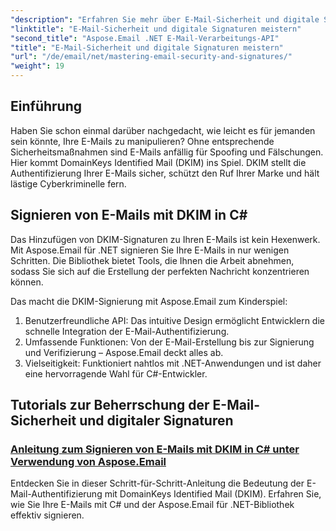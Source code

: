 ```yaml
---
"description": "Erfahren Sie mehr über E-Mail-Sicherheit und digitale Signaturtechniken in Aspose.Email für .NET. Entdecken Sie Schritt-für-Schritt-Tutorials, einschließlich der DKIM-Signierung in C#."
"linktitle": "E-Mail-Sicherheit und digitale Signaturen meistern"
"second_title": "Aspose.Email .NET E-Mail-Verarbeitungs-API"
"title": "E-Mail-Sicherheit und digitale Signaturen meistern"
"url": "/de/email/net/mastering-email-security-and-signatures/"
"weight": 19
---
```


## Einführung 

Haben Sie schon einmal darüber nachgedacht, wie leicht es für jemanden sein könnte, Ihre E-Mails zu manipulieren? Ohne entsprechende Sicherheitsmaßnahmen sind E-Mails anfällig für Spoofing und Fälschungen. Hier kommt DomainKeys Identified Mail (DKIM) ins Spiel. DKIM stellt die Authentifizierung Ihrer E-Mails sicher, schützt den Ruf Ihrer Marke und hält lästige Cyberkriminelle fern.  

## Signieren von E-Mails mit DKIM in C#  

Das Hinzufügen von DKIM-Signaturen zu Ihren E-Mails ist kein Hexenwerk. Mit Aspose.Email für .NET signieren Sie Ihre E-Mails in nur wenigen Schritten. Die Bibliothek bietet Tools, die Ihnen die Arbeit abnehmen, sodass Sie sich auf die Erstellung der perfekten Nachricht konzentrieren können.  

Das macht die DKIM-Signierung mit Aspose.Email zum Kinderspiel:  

1. Benutzerfreundliche API: Das intuitive Design ermöglicht Entwicklern die schnelle Integration der E-Mail-Authentifizierung.  
2. Umfassende Funktionen: Von der E-Mail-Erstellung bis zur Signierung und Verifizierung – Aspose.Email deckt alles ab.  
3. Vielseitigkeit: Funktioniert nahtlos mit .NET-Anwendungen und ist daher eine hervorragende Wahl für C#-Entwickler.

## Tutorials zur Beherrschung der E-Mail-Sicherheit und digitaler Signaturen
### [Anleitung zum Signieren von E-Mails mit DKIM in C# unter Verwendung von Aspose.Email](./guide-to-signing-emails-with-dkim/)
Entdecken Sie in dieser Schritt-für-Schritt-Anleitung die Bedeutung der E-Mail-Authentifizierung mit DomainKeys Identified Mail (DKIM). Erfahren Sie, wie Sie Ihre E-Mails mit C# und der Aspose.Email für .NET-Bibliothek effektiv signieren.